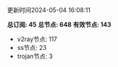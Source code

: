 更新时间2024-05-04 16:08:11

**总订阅: 45**
**总节点: 648**
**有效节点: 143**
- v2ray节点: 117
- ss节点: 23
- trojan节点: 3
